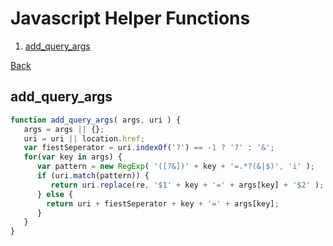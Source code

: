 # Javascript Helper Functions
1. [add_query_args](#add_query_args)

[Back](https://github.com/oryc9x/helper-function/blob/master/README.md)

## add_query_args
```javascript
function add_query_args( args, uri ) {
   args = args || {};
   uri = uri || location.href;
   var fiestSeperator = uri.indexOf('?') == -1 ? '?' : '&';
   for(var key in args) {
      var pattern = new RegExp( '([?&])' + key + '=.*?(&|$)', 'i' );
      if (uri.match(pattern)) {
         return uri.replace(re, '$1' + key + '=' + args[key] + '$2' );
      } else {
        return uri + fiestSeperator + key + '=' + args[key];
      }
   }
}
```
